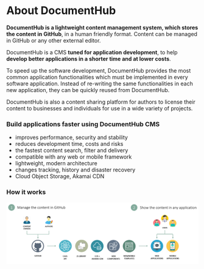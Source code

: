 # About DocumentHub

**DocumentHub is a lightweight content management system, which stores the content in GitHub**, in a human friendly format. Content can be managed in GitHub or any other external editor.

DocumentHub is a CMS **tuned for application development**, to help **develop better applications in a shorter time and at lower costs**.

To speed up the software development, DocumentHub provides the most common application functionalities which must be implemented in every software application. Instead of re-writing the same functionalities in each new application, they can be quickly reused from DocumentHub.

DocumentHub is also a content sharing platform for authors to license their content to businesses and individuals for use in a wide variety of projects.



### Build applications faster using DocumentHub CMS

- improves performance, security and stability
- reduces development time, costs and risks
- the fastest content search, filter and delivery
- compatible with any web or mobile framework
- lightweight, modern architecture
- changes tracking, history and disaster recovery
- Cloud Object Storage, Akamai CDN



### How it works

![Architecture](_attachments/architecture2.png)
